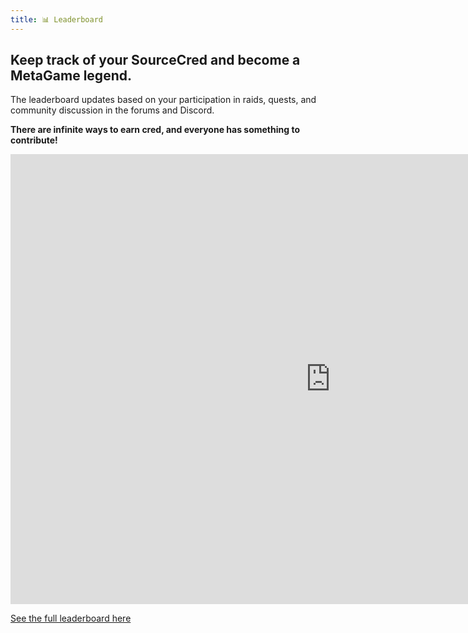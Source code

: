 ```yaml
---
title: 📊 Leaderboard
---
```

## Keep track of your SourceCred and become a MetaGame legend.
The leaderboard updates based on your participation in raids, quests, and community discussion in the forums and Discord.

**There are infinite ways to earn cred, and everyone has something to contribute!**

<!-- TODO: map SourceCred to 3rd party graph  -->
<iframe width="1024" height="720" src="https://metafam.github.io/TheSource/timeline/@metagame/" frameborder="0" scrolling="yes" allowfullscreen style={{background: 'white'}}></iframe>

[See the full leaderboard here](https://metafam.github.io/TheSource/timeline/@metagame/)
